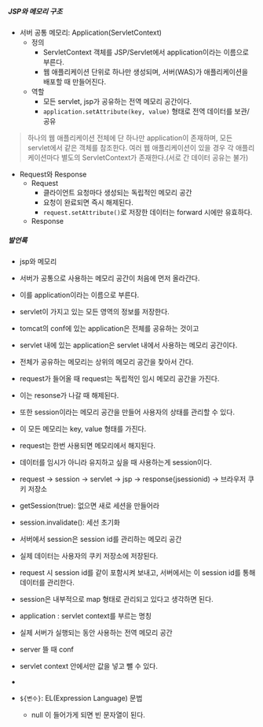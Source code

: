 ##### JSP와 메모리 구조
- 서버 공통 메모리: Application(ServletContext)
	- 정의
		- ServletContext 객체를 JSP/Servlet에서 application이라는 이름으로 부른다.
		- 웹 애플리케이션 단위로 하나만 생성되며, 서버(WAS)가 애플리케이션을 배포할 때 만들어진다.
	- 역할
		- 모든 servlet, jsp가 공유하는 전역 메모리 공간이다.
		- `application.setAttribute(key, value)` 형태로 전역 데이터를 보관/공유
> 하나의 웹 애플리케이션 전체에 단 하나만 application이 존재하며, 모든 servlet에서 같은 객체를 참조한다. 여러 웹 애플리케이션이 있을 경우 각 애플리케이션마다 별도의 ServletContext가 존재한다.(서로 간 데이터 공유는 불가)

- Request와 Response
	- Request
		- 클라이언트 요청마다 생성되는 독립적인 메모리 공간
		- 요청이 완료되면 즉시 해제된다.
		- `request.setAttribute()`로 저장한 데이터는 forward 시에만 유효하다.
	- Response

##### 발언록
- jsp와 메모리
- 서버가 공통으로 사용하는 메모리 공간이 처음에 먼저 올라간다.
- 이를 application이라는 이름으로 부른다.
- servlet이 가지고 있는 모든 영역의 정보를 저장한다.
- tomcat의 conf에 있는 application은 전체를 공유하는 것이고
- servlet 내에 있는 application은 servlet 내에서 사용하는 메모리 공간이다.
- 전체가 공유하는 메모리는 상위의 메모리 공간을 찾아서 간다.
- request가 들어올 때 request는 독립적인 임시 메모리 공간을 가진다.
- 이는 resonse가 나갈 때 해제된다.
- 또한 session이라는 메모리 공간을 만들어 사용자의 상태를 관리할 수 있다.
- 이 모든 메모리는 key, value 형태를 가진다.
- request는 한번 사용되면 메모리에서 해지된다.
- 데이터를 임시가 아니라 유지하고 싶을 때 사용하는게 session이다.
- request → session → servlet → jsp → response(jsessionid) → 브라우저 쿠키 저장소
- getSession(true): 없으면 새로 세션을 만들어라
- session.invalidate(): 세선 초기화
- 서버에서 session은 session id를 관리하는 메모리 공간
- 실제 데이터는 사용자의 쿠키 저장소에 저장된다.
- request 시 session id를 같이 포함시켜 보내고, 서버에서는 이 session id를 통해 데이터를 관리한다.
- session은 내부적으로 map 형태로 관리되고 있다고 생각하면 된다.
- application : servlet context를 부르는 명칭
- 실제 서버가 실행되는 동안 사용하는 전역 메모리 공간
- server 뜰 때 conf
- servlet context 안에서만 값을 넣고 뺄 수 있다.
- 

- `${변수}`: EL(Expression Language) 문법
	- null 이 들어가게 되면 빈 문자열이 된다.